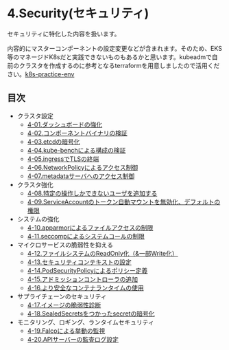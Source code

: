 # 4.Security(セキュリティ)

セキュリティに特化した内容を扱います。

内容的にマスターコンポーネントの設定変更などが含まれます。そのため、EKS等のマネージドK8sだと実践できないものもあるかと思います。kubeadmで自前のクラスタを作成するのに参考となるterraformを用意しましたので活用ください。[k8s-practice-env](https://github.com/moriryota62/k8s-practice-env)

## 目次

- クラスタ設定
  - [4-01.ダッシュボードの強化](docs/dashboard.md)
  - [4-02.コンポーネントバイナリの検証](docs/binary.md)
  - [4-03.etcdの暗号化](docs/etcd.md)
  - [4-04.kube-benchによる構成の検証](docs/kube-bench.md)
  - [4-05.ingressでTLSの終端](docs/ingress-tls.md)
  - [4-06.NetworkPolicyによるアクセス制御](docs/networkpolicy.md)
  - [4-07.metadataサーバへのアクセス制御](docs/metadata-server.md)
- クラスタ強化
  - [4-08.特定の操作しかできないユーザを追加する](docs/user.md)
  - [4-09.ServiceAccountのトークン自動マウントを無効化、デフォルトの権限](docs/serviceaccount.md)
- システムの強化
  - [4-10.apparmorによるファイルアクセスの制限](docs/apparmor.md)
  - [4-11.seccompによるシステムコールの制限](docs/seccomp.md)
- マイクロサービスの脆弱性を抑える
  - [4-12.ファイルシステムのReadOnly化（&一部Write化）](docs/filesystem.md)
  - [4-13.セキュリティコンテキストの設定](docs/securitycontext.md)
  - [4-14.PodSecurityPolicyによるポリシー定義](docs/podsecuritypolicy.md)
  - [4-15.アドミッションコントローラの追加](docs/addmissioncontroller.md)
  - [4-16.より安全なコンテナランタイムの使用](docs/runtimeclass.md)
- サプライチェーンのセキュリティ
  - [4-17.イメージの脆弱性診断](docs/image-scan.md)
  - [4-18.SealedSecretsをつかったsecretの暗号化](docs/seald-secret.md)
- モニタリング、ロギング、ランタイムセキュリティ
  - [4-19.Falcoによる挙動の監視](docs/falco.md)
  - [4-20.APIサーバーの監査ログ設定](docs/api-audit.md)
